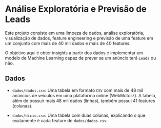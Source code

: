 # Análise Exploratória e Previsão de Leads

Este projeto consiste em uma limpeza de dados, análise exploratória, visualização de dados, feature engineering e previsão de uma feature em um conjunto com mais de 40 mil dados e 
mais de 40 features. 

O objetivo aqui é obter insights a partir dos dados e implementar um modelo de Machine Learning capaz de prever se um anúncio terá `Leads` ou não. 

## Dados
- `dados/dados.csv`: Uma tabela em formato `CSV` com mais de 48 mil anúncios de veículos em uma plataforma online (WebMotorz). A tabela, além de possuir mais 48 mil dados (linhas), 
também possui 41 features (colunas).

- `dados/dicio.csv`: Uma tabela com duas colunas, explicando o que exatamente é cada feature de `dados/dados.csv`. 
